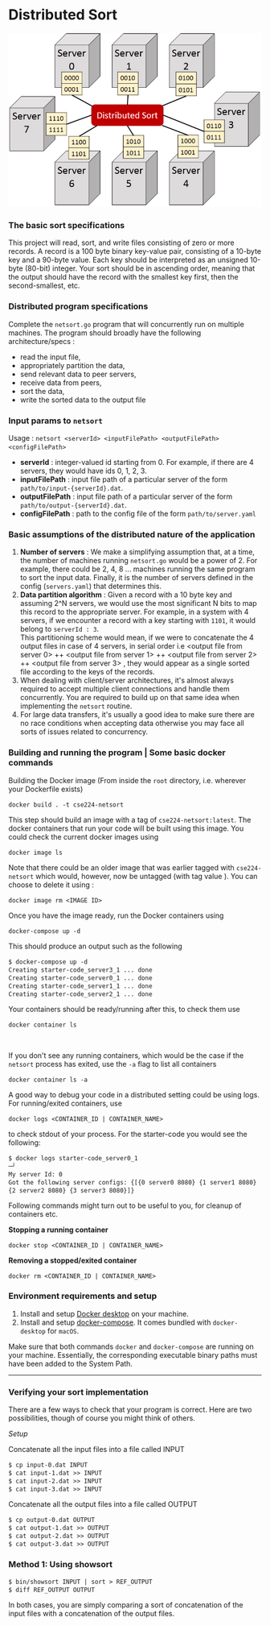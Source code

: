 # **Distributed Sort**

<p align="center">
  <img src="https://github.com/ucsd-cse224-wi22/p2-harshgondaliya/blob/main/distributed-sort.PNG" style="height: auto; width: 700px">
</p>

### The basic sort specifications
  This project will read, sort, and write files consisting of zero or
  more records. A record is a 100 byte binary key-value pair, consisting
  of a 10-byte key and a 90-byte value. Each key should be interpreted
  as an unsigned 10-byte (80-bit) integer. Your sort should be in ascending order,
  meaning that the output should have the record with the smallest key first,
  then the second-smallest, etc.

### Distributed program specifications
  Complete the `netsort.go` program that will concurrently run on multiple machines. The program
  should broadly have the following architecture/specs :  
  - read the input file,
  - appropriately partition the data,
  - send relevant data to peer servers,
  - receive data from peers,
  - sort the data,
  - write the sorted data to the output file

### Input params to `netsort`
  Usage : `netsort <serverId> <inputFilePath> <outputFilePath> <configFilePath>`
  + **serverId** : integer-valued id starting from 0. For example, if there are 4 servers, they would have ids 0, 1, 2, 3.
  + **inputFilePath** : input file path of a particular server of the form `path/to/input-{serverId}.dat`.
  + **outputFilePath** : input file path of a particular server of the form `path/to/output-{serverId}.dat`.
  + **configFilePath** : path to the config file of the form `path/to/server.yaml`

### Basic assumptions of the distributed nature of the application
  1. **Number of servers** : We make a simplifying assumption that, at a time, the number of machines running `netsort.go` would be a power of 2.
     For example, there could be 2, 4, 8 ... machines running the same program to sort the input data. 
     Finally, it is the number of servers defined in the config (`servers.yaml`) that determines this. 
  2. **Data partition algorithm** : Given a record with a 10 byte key and assuming 2^N 
     servers, we would use the most significant N bits to map this record to the 
     appropriate server. For example, in a system with 4 servers, 
     if we encounter a record with a key starting with `1101`, it would belong to 
     `serverId : 3`. <br/>
     This partitioning scheme would mean, if we were to concatenate
     the 4 output files in case of 4 servers, in serial order i.e <output file from server 0> ++
     <output file from server 1> ++ <output file from server 2> ++ <output file from server 3>
     , they would appear as a single sorted file according to the keys of the records.
  3. When dealing with client/server architectures, it's almost always required to accept
     multiple client connections and handle them concurrently. You are required to build up
     on that same idea when implementing the `netsort` routine.
  4. For large data transfers, it's usually a good idea to make sure there are no 
     race conditions when accepting data otherwise you may face all sorts of issues related to concurrency.

### Building and running the program | Some basic docker commands
Building the Docker image
(From inside the `root` directory, i.e. wherever your Dockerfile exists)
```
docker build . -t cse224-netsort
```

This step should build an image with a tag of `cse224-netsort:latest`. The docker containers
that run your code will be built using this image. You could check the current docker 
images using 
```
docker image ls
```
Note that there could be an older image that was earlier tagged with `cse224-netsort`
which would, however, now be untagged (with tag value <none>). You can choose to delete it using :
```
docker image rm <IMAGE ID>
```

Once you have the image ready, run the Docker containers using
```
docker-compose up -d
```

This should produce an output such as the following
```
$ docker-compose up -d
Creating starter-code_server3_1 ... done
Creating starter-code_server0_1 ... done
Creating starter-code_server1_1 ... done
Creating starter-code_server2_1 ... done
```

Your containers should be ready/running after this, to check them use
```
docker container ls
```
<br/>

If you don't see any running containers, which would be the case if the `netsort` process
has exited, use the `-a` flag to list all containers
```
docker container ls -a
```

A good way to debug your code in a distributed setting could be using logs. For running/exited containers, use
```
docker logs <CONTAINER_ID | CONTAINER_NAME>
```
to check stdout of your process. For the starter-code you would see the following:
```
$ docker logs starter-code_server0_1                                                                                                                                                                                      ─╯
My server Id: 0
Got the following server configs: {[{0 server0 8080} {1 server1 8080} {2 server2 8080} {3 server3 8080}]}
```

Following commands might turn out to be useful to you, for cleanup of containers etc.

**Stopping a running container**
```
docker stop <CONTAINER_ID | CONTAINER_NAME>
```

**Removing a stopped/exited container**
```
docker rm <CONTAINER_ID | CONTAINER_NAME>
```


### Environment requirements and setup
1. Install and setup [Docker desktop](https://docs.docker.com/engine/install/) on your machine.
2. Install and setup [docker-compose](https://docs.docker.com/compose/install/). It comes bundled with `docker-desktop` for `macOS`.  

Make sure that both commands `docker` and `docker-compose` are running on your machine. Essentially, 
the corresponding executable binary paths must have been added to the System Path.
  
---
  
### Verifying your sort implementation
  
There are a few ways to check that your program is correct.  Here are two possibilities, though of course you might think of others.

_Setup_
  
Concatenate all the input files into a file called INPUT

```
$ cp input-0.dat INPUT
$ cat input-1.dat >> INPUT
$ cat input-2.dat >> INPUT
$ cat input-3.dat >> INPUT
```
  
Concatenate all the output files into a file called OUTPUT
  
```
$ cp output-0.dat OUTPUT
$ cat output-1.dat >> OUTPUT
$ cat output-2.dat >> OUTPUT
$ cat output-3.dat >> OUTPUT
```


### Method 1: Using showsort

```
$ bin/showsort INPUT | sort > REF_OUTPUT
$ diff REF_OUTPUT OUTPUT
```


In both cases, you are simply comparing a sort of concatenation of the input files with a concatenation of the output files.
